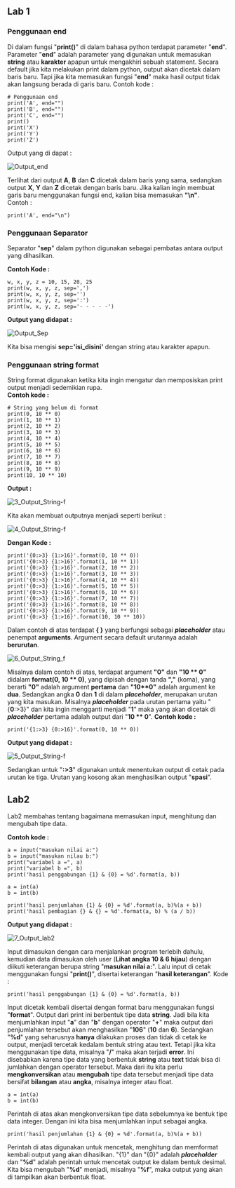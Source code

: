 ## Lab 1

### Penggunaan end
Di dalam fungsi "**print()**" di dalam bahasa python terdapat parameter "**end**". Parameter "**end**" adalah parameter yang digunakan untuk memasukan **string** atau **karakter** apapun untuk mengakhiri sebuah statement.  Secara default jika kita melakukan print dalam python, output akan dicetak dalam baris baru. Tapi jika kita memasukan fungsi "**end**" maka hasil output tidak akan langsung berada di garis baru.
Contoh kode :

    # Penggunaan end  
    print('A', end="")  
    print('B', end="")  
    print('C', end="")  
    print()  
    print('X')  
    print('Y')  
    print('Z')

Output yang di dapat :

![Output_end](https://github.com/antonmartinus72/Labo_1-2/blob/master/img/1_Output.PNG)

Terlihat dari output  **A**, **B** dan **C** dicetak dalam baris yang sama, sedangkan output **X**, **Y** dan **Z** dicetak dengan baris baru. Jika kalian ingin membuat garis baru menggunakan fungsi end, kalian bisa memasukan **"\n"**.  
Contoh :

    print('A', end="\n") 

### Penggunaan Separator
Separator "**sep**" dalam python digunakan sebagai pembatas antara output yang dihasilkan.

**Contoh Kode :**

    w, x, y, z = 10, 15, 20, 25  
    print(w, x, y, z, sep=',')  
    print(w, x, y, z, sep='')  
    print(w, x, y, z, sep=':')  
    print(w, x, y, z, sep='- - - - -')
    
**Output yang didapat :**

![Output_Sep](https://github.com/antonmartinus72/Labo_1-2/blob/master/img/2_Output_Sep.PNG)

Kita bisa mengisi **sep='isi_disini'** dengan string atau karakter apapun.

### Penggunaan string format
String format digunakan ketika kita ingin mengatur dan memposiskan print output menjadi sedemikian rupa.  
**Contoh kode :**

    # String yang belum di format
    print(0, 10 ** 0)  
    print(1, 10 ** 1)  
    print(2, 10 ** 2)  
    print(3, 10 ** 3)  
    print(4, 10 ** 4)  
    print(5, 10 ** 5)  
    print(6, 10 ** 6)  
    print(7, 10 ** 7)  
    print(8, 10 ** 8)  
    print(9, 10 ** 9)  
    print(10, 10 ** 10)
    
**Output :**

![3_Output_String-f](https://github.com/antonmartinus72/Labo_1-2/blob/master/img/3_Output_String-f.PNG)

Kita akan membuat outputnya menjadi seperti berikut :

![4_Output_String-f](https://github.com/antonmartinus72/Labo_1-2/blob/master/img/4_Output_String-f.PNG)

**Dengan Kode :**

    print('{0:>3} {1:>16}'.format(0, 10 ** 0))  
    print('{0:>3} {1:>16}'.format(1, 10 ** 1))  
    print('{0:>3} {1:>16}'.format(2, 10 ** 2))  
    print('{0:>3} {1:>16}'.format(3, 10 ** 3))  
    print('{0:>3} {1:>16}'.format(4, 10 ** 4))  
    print('{0:>3} {1:>16}'.format(5, 10 ** 5))  
    print('{0:>3} {1:>16}'.format(6, 10 ** 6))  
    print('{0:>3} {1:>16}'.format(7, 10 ** 7))  
    print('{0:>3} {1:>16}'.format(8, 10 ** 8))  
    print('{0:>3} {1:>16}'.format(9, 10 ** 9))  
    print('{0:>3} {1:>16}'.format(10, 10 ** 10))

Dalam contoh di atas terdapat **{ }** yang berfungsi sebagai ***placeholder*** atau penempat **arguments**.
Argument secara default urutannya adalah **berurutan**. 

![6_Output_String_f](https://github.com/antonmartinus72/Labo_1-2/blob/master/img/6_Output_String-f.png)

Misalnya dalam contoh di atas, terdapat argument **"0"** dan **"10 ** **0"**** didalam **format(0, 10 ** 0)**, yang dipisah dengan tanda **","** (koma), yang berarti __"0"__ adalah argument  **pertama** dan  __"10**0"__ adalah argument ke **dua**.  Sedangkan angka **0** dan **1** di dalam ***placeholder***, merupakan urutan yang kita masukan. Misalnya ***placeholder*** pada urutan pertama yaitu "{**0**:>3}" dan kita ingin mengganti menjadi "**1**" maka yang akan dicetak di ***placeholder*** pertama adalah output dari "**10 ** 0**".
**Contoh kode :**

    print('{1:>3} {0:>16}'.format(0, 10 ** 0))

**Output yang didapat :**

![5_Output_String-f](https://github.com/antonmartinus72/Labo_1-2/blob/master/img/5_Output_String-f.PNG)

Sedangkan untuk "**:>3**" digunakan untuk menentukan output di cetak pada urutan ke tiga. Urutan yang kosong akan menghasilkan output "**spasi**".

## Lab2
Lab2 membahas tentang bagaimana memasukan input, menghitung dan mengubah tipe data.
	
**Contoh kode :**

    a = input("masukan nilai a:")
    b = input("masukan nilau b:")
    print("variabel a =", a)
    print("variabel b =", b)
    print('hasil penggabungan {1} & {0} = %d'.format(a, b))
    
    a = int(a)
    b = int(b)
    
    print('hasil penjumlahan {1} & {0} = %d'.format(a, b)%(a + b))
    print('hasil pembagian {} & {} = %d'.format(a, b) % (a / b))

**Output yang didapat :**

![7_Output_lab2](https://github.com/antonmartinus72/Labo_1-2/blob/master/img/7_Output_lab2.PNG)

Input dimasukan dengan cara menjalankan program terlebih dahulu, kemudian data dimasukan oleh user (**Lihat angka 10 & 6 hijau**) dengan diikuti keterangan berupa string "**masukan nilai a:**". Lalu input di cetak menggunakan fungsi "**print()**", disertai keterangan "**hasil keterangan**". 
Kode :

    print('hasil penggabungan {1} & {0} = %d'.format(a, b))

Input dicetak kembali disertai dengan format baru menggunakan fungsi "**format**". Output dari print ini berbentuk tipe data **string**. Jadi bila kita menjumlahkan input "**a**" dan "**b**" dengan operator "**+**" maka output dari penjumlahan tersebut akan menghasilkan "**106**" (**10** dan **6**). Sedangkan "**%d**" yang seharusnya **hanya** dilakukan proses dan tidak di cetak ke output, menjadi tercetak kedalam bentuk string atau text. Tetapi jika kita menggunakan tipe data, misalnya "**/**" maka akan terjadi **error**. Ini disebabkan karena tipe data yang berbentuk **string** atau **text** tidak bisa di jumlahkan dengan operator tersebut. Maka dari itu kita perlu **mengkonversikan** atau **mengubah** tipe data tersebut menjadi tipe data bersifat **bilangan** atau **angka**, misalnya integer atau float.

    a = int(a)
    b = int(b)

Perintah di atas akan mengkonversikan tipe data sebelumnya ke bentuk tipe data integer. Dengan ini kita bisa menjumlahkan input sebagai angka.

    print('hasil penjumlahan {1} & {0} = %d'.format(a, b)%(a + b))

Perintah di atas digunakan untuk mencetak, menghitung dan memformat kembali output yang akan dihasilkan. "{1}" dan "{0}" adalah ***placeholder*** dan "**%d**" adalah perintah untuk mencetak output ke dalam bentuk desimal. Kita bisa mengubah "**%d**" menjadi, misalnya "**%f**", maka output yang akan di tampilkan akan berbentuk float.
